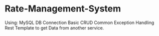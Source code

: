 # Rate-Management-System
Using:
MySQL DB Connection
Basic CRUD
Common Exception Handling
Rest Template to get Data from another service.
